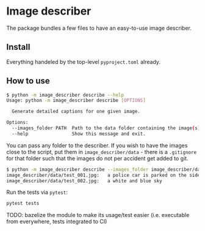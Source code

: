 # Image describer

The package bundles a few files to have an easy-to-use image describer.

## Install

Everything handeled by the top-level `pyproject.toml` already.

## How to use

```bash
$ python -m image_describer describe --help
Usage: python -m image_describer describe [OPTIONS]

  Generate detailed captions for one given image.

Options:
  --images_folder PATH  Path to the data folder containing the image(s).
  --help                Show this message and exit.
```

You can pass any folder to the describer. If you wish to have the images
close to the script, put them in `image_describer/data` - there is a `.gitignore`
for that folder such that the images do not per accident get added to git.

```bash
$ python -m image_describer describe --images_folder image_describer/data/
image_describer/data/test_001.jpg:   a police car is parked on the side of the road
image_describer/data/test_002.jpg:   a white and blue sky
```

Run the tests via `pytest`:

```bash
pytest tests
```

TODO: bazelize the module to make its usage/test easier (i.e. executable from everywhere, tests integrated to CI)